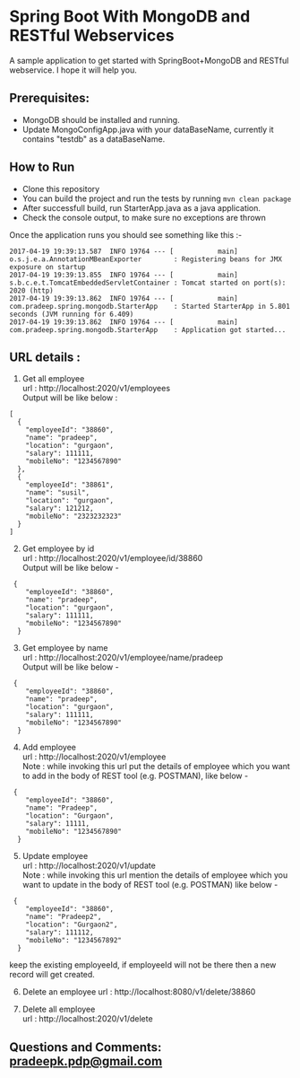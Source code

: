 # Spring Boot With MongoDB and RESTful Webservices

A sample application to get started with SpringBoot+MongoDB and RESTful webservice. I hope it will help you.
## Prerequisites:  
* MongoDB should be installed and running.
* Update MongoConfigApp.java with your dataBaseName, currently it contains "testdb" as a dataBaseName.

## How to Run

* Clone this repository 
* You can build the project and run the tests by running ```mvn clean package```
* After successfull build, run StarterApp.java as a java application.
* Check the console output, to make sure no exceptions are thrown

Once the application runs you should see something like this :-

```
2017-04-19 19:39:13.587  INFO 19764 --- [           main] o.s.j.e.a.AnnotationMBeanExporter        : Registering beans for JMX exposure on startup
2017-04-19 19:39:13.855  INFO 19764 --- [           main] s.b.c.e.t.TomcatEmbeddedServletContainer : Tomcat started on port(s): 2020 (http)
2017-04-19 19:39:13.862  INFO 19764 --- [           main] com.pradeep.spring.mongodb.StarterApp    : Started StarterApp in 5.801 seconds (JVM running for 6.409)
2017-04-19 19:39:13.862  INFO 19764 --- [           main] com.pradeep.spring.mongodb.StarterApp    : Application got started...
```

## URL details : 

1.	Get all employee  
 url :  http://localhost:2020/v1/employees  
 Output will be like below : 
````
[
  {
    "employeeId": "38860",
    "name": "pradeep",
    "location": "gurgaon",
    "salary": 111111,
    "mobileNo": "1234567890"
  },
  {
    "employeeId": "38861",
    "name": "susil",
    "location": "gurgaon",
    "salary": 121212,
    "mobileNo": "2323232323"
  }
]
````

2.	Get employee by id   
url :  http://localhost:2020/v1/employee/id/38860   
Output will be like below - 
```
 {
    "employeeId": "38860",
    "name": "pradeep",
    "location": "gurgaon",
    "salary": 111111,
    "mobileNo": "1234567890"
  }
```
3.	Get employee by name  
url :  http://localhost:2020/v1/employee/name/pradeep  
Output will be like below - 
```
 {
    "employeeId": "38860",
    "name": "pradeep",
    "location": "gurgaon",
    "salary": 111111,
    "mobileNo": "1234567890"
  }
```


4.	Add employee  
url : http://localhost:2020/v1/employee  
Note : while invoking this url put the details of employee which you want to add in the body of REST tool (e.g. POSTMAN), like below - 
```
 {
    "employeeId": "38860",
    "name": "Pradeep",
    "location": "Gurgaon",
    "salary": 11111,
    "mobileNo": "1234567890"
  }
```

5.	Update employee  
url :  http://localhost:2020/v1/update  
Note : while invoking this url mention the details of employee which you want to update in the body of REST tool (e.g. POSTMAN) like below - 
```
 {
    "employeeId": "38860",
    "name": "Pradeep2",
    "location": "Gurgaon2",
    "salary": 111112,
    "mobileNo": "1234567892"
  }
```
keep the existing employeeId, if employeeId will not be there then a new record will get created.

6. Delete an employee
url :  http://localhost:8080/v1/delete/38860

7.	Delete all employee  
url : http://localhost:2020/v1/delete

## Questions and Comments: pradeepk.pdp@gmail.com
